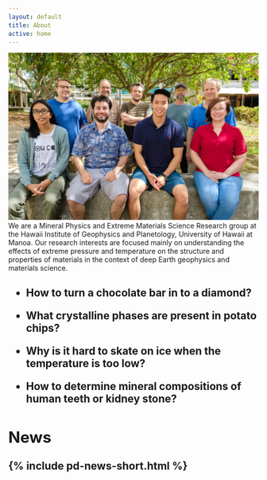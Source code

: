 ```yaml
---
layout: default
title: About
active: home
---
```


<script>
  (function(i,s,o,g,r,a,m){i['GoogleAnalyticsObject']=r;i[r]=i[r]||function(){
  (i[r].q=i[r].q||[]).push(arguments)},i[r].l=1*new Date();a=s.createElement(o),
  m=s.getElementsByTagName(o)[0];a.async=1;a.src=g;m.parentNode.insertBefore(a,m)
  })(window,document,'script','https://www.google-analytics.com/analytics.js','ga');

  ga('create', 'UA-77542298-1', 'auto');
  ga('send', 'pageview');
</script>

<div>
<img class="left" width="700" src="images/Group.jpg">
</div>



<div class="splitleft">
<div class="box2">
We are a Mineral Physics and Extreme Materials Science Research group at the Hawaii Institute of Geophysics and Planetology, University of Hawaii at Manoa.
Our research interests are focused mainly on understanding the effects of extreme pressure and temperature on the structure and 
properties of materials in the context of deep Earth geophysics and materials science.
</div>
</div>

<div class="splitleft">
<div class="box2">
<h2 Have you ever wondered:>

  * How to turn a chocolate bar in to a diamond?

  * What crystalline phases are present in potato chips?

  * Why is it hard to skate on ice when the temperature is too low?

  * How to determine mineral compositions of human teeth or kidney stone?

<h2 We answer similar questions in our research every day - you should join us!!!>



<div class="splitright">
<div class="box1">
<h2>News</h2>
{% include pd-news-short.html %}</div>
</div>

<div class="clear"></div>
